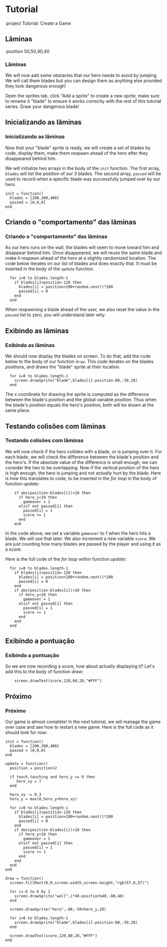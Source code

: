 # Tutorial

:project Tutorial: Create a Game

## Lâminas

:position 50,50,40,40

### Lâminas

We will now add some obstacles that our hero needs to avoid by jumping. We will call them
blades but you can design them as anything else provided they look dangerous enough!

Open the sprites tab, click "Add a sprite" to create a new sprite, make sure to rename it "blade"
to ensure it works correctly with the rest of this tutorial series. Draw your dangerous blade!

## Inicializando as lâminas

### Inicializando as lâminas

Now that your "blade" sprite is ready, we will create a set of blades by code, display them,
make them respawn ahead of the hero after they disappeared behind him.

We will initialize two arrays in the body of the ```init``` function. The first array, ```blades``` will
list the position of our 3 blades. The second array, ```passed``` will be used to record when a specific blade
was successfully jumped over by our hero.

```
init = function()
  blades = [200,300,400]
  passed = [0,0,0]
end
```

## Criando o "comportamento" das lâminas

### Criando o "comportamento" das lâminas

As our hero runs on the wall, the blades will seem to move toward him and disappear behind him.
Once disappeared, we will reuse the same blade and make it respawn ahead of the hero at a slightly
randomized location. The code below iterates on our list of blades and does exactly that. It must be
inserted in the body of the ```update``` function.

```
  for i=0 to blades.length-1
    if blades[i]<position-120 then
      blades[i] = position+280+random.next()*200
      passed[i] = 0
    end
  end
```

When respawning a blade ahead of the user, we also reset the value in the ```passed``` list to zero,
you will understand later why.

## Exibindo as lâminas

### Exibindo as lâminas

We should now display the blades on screen. To do that, add the code below to the body of our function ```draw```.
This code iterates on the blades positions, and draws the "blade" sprite at their location.

```
  for i=0 to blades.length-1
    screen.drawSprite("blade",blades[i]-position-80,-50,20)
  end
```

The x coordinate for drawing the sprite is computed as the difference between the blade's position and the global variable *position*.
Thus when the blade's position equals the hero's position, both will be drawn at the same place.

## Testando colisões com lâminas

### Testando colisões com lâminas

We will now check if the hero collides with a blade, or is jumping over it. For each blade, we will check the difference
between the blade's position and the hero's. If the absolute value of the difference is small enough, we can consider the two
to be overlapping. Now if the vertical position of the hero is high enough, the hero is jumping and not actually hurt by the blade.
Here is how this translates to code, to be inserted in the *for loop* in the body of function *update*:

```
    if abs(position-blades[i])<10 then
      if hero_y<10 then
        gameover = 1
      elsif not passed[i] then
        passed[i] = 1
        score += 1
      end
    end
```

In the code above, we set a variable ```gameover``` to 1 when the hero hits a blade. We will use that later.
We also increment a new variable ```score```. We are just counting how many blades are passed by the player and
using it as a score.

Here is the full code of the *for loop* within function *update*:

```
  for i=0 to blades.length-1
    if blades[i]<position-120 then
      blades[i] = position+280+random.next()*200
      passed[i] = 0
    end
    if abs(position-blades[i])<10 then
      if hero_y<10 then
        gameover = 1
      elsif not passed[i] then
        passed[i] = 1
        score += 1
      end
    end
  end
```

## Exibindo a pontuação

### Exibindo a pontuação

So we are now recording a score, how about actually displaying it? Let's add this to
the body of function *draw*:

```
    screen.drawText(score,120,80,20,"#FFF")
```


## Próximo

### Próximo

Our game is almost complete! In the next tutorial, we will manage the game over case and see
how to restart a new game. Here is the full code as it should look for now:

```
init = function()
  blades = [200,300,400]
  passed = [0,0,0]
end

update = function()
  position = position+2

  if touch.touching and hero_y == 0 then
     hero_vy = 7
  end

  hero_vy -= 0.3
  hero_y = max(0,hero_y+hero_vy)

  for i=0 to blades.length-1
    if blades[i]<position-120 then
      blades[i] = position+280+random.next()*200
      passed[i] = 0
    end
    if abs(position-blades[i])<10 then
      if hero_y<10 then
        gameover = 1
      elsif not passed[i] then
        passed[i] = 1
        score += 1
      end
    end
  end
end

draw = function()
  screen.fillRect(0,0,screen.width,screen.height,"rgb(57,0,57)")

  for i=-6 to 6 by 1
    screen.drawSprite("wall",i*40-position%40,-80,40)
  end

  screen.drawSprite("hero",-80,-50+hero_y,20)

  for i=0 to blades.length-1
    screen.drawSprite("blade",blades[i]-position-80,-50,20)
  end

  screen.drawText(score,120,80,20,"#FFF")
end
```
